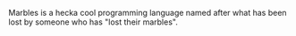 Marbles is a hecka cool programming language named after 
what has been lost by someone who has "lost their marbles".
